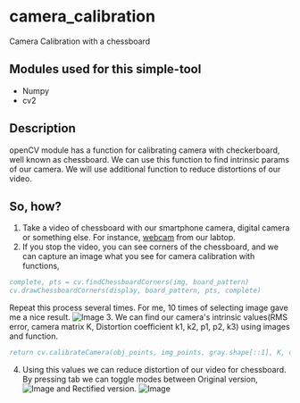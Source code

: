 # camera_calibration
Camera Calibration with a chessboard

## Modules used for this simple-tool
* Numpy
* cv2

## Description
openCV module has a function for calibrating camera with checkerboard, well known as chessboard.
We can use this function to find intrinsic params of our camera.
We will use additional function to reduce distortions of our video.

## So, how?
1. Take a video of chessboard with our smartphone camera, digital camera or something else. For instance, <a href = "https://github.com/EarthRabbit/webcam_recorder">webcam</a> from our labtop.
2. If you stop the video, you can see corners of the chessboard, and we can capture an image what you see for camera calibration with functions,
```bibtex
complete, pts = cv.findChessboardCorners(img, board_pattern)
cv.drawChessboardCorners(display, board_pattern, pts, complete)
```
 Repeat this process several times. For me, 10 times of selecting image gave me a nice result.
![Image](https://github.com/user-attachments/assets/7b526d90-a5f2-4f6d-bae3-608632983591)
3. We can find our camera's intrinsic values(RMS error, camera matrix K, Distortion coefficient k1, k2, p1, p2, k3) using images and function.
```bibtex
return cv.calibrateCamera(obj_points, img_points, gray.shape[::1], K, dist_coeff, flags=calib_flags)
```
4. Using this values we can reduce distortion of our video for chessboard.
By pressing tab we can toggle modes between Original version,
![Image](https://github.com/user-attachments/assets/8c84004d-6fd1-456d-b5a4-0ecebe1dc9f3)
and Rectified version.
![Image](https://github.com/user-attachments/assets/264bad4b-266f-43bd-934d-5d69f3f0dde2)
